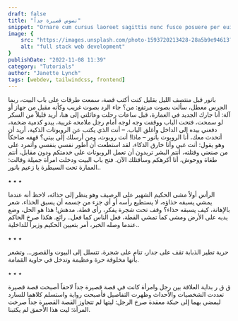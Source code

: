 ```yaml
---
draft: false
title: "نصوص قصيرة جداً"
snippet: "Ornare cum cursus laoreet sagittis nunc fusce posuere per euismod dis vehicula a, semper fames lacus maecenas dictumst pulvinar neque enim non potenti. Torquent hac sociosqu eleifend potenti."
image: {
    src: "https://images.unsplash.com/photo-1593720213428-28a5b9e94613?&fit=crop&w=430&h=240",
    alt: "full stack web development"
}
publishDate: "2022-11-08 11:39"
category: "Tutorials"
author: "Janette Lynch"
tags: [webdev, tailwindcss, frontend]
---
```


بانور
قبل منتصف الليل بقليل كنت أكتب قصة، سمعت طرقات على باب البيت، ربما الجرس معطل، سألت بصوت مرتفع: من؟ جاء الرد بصوت غريب وكأنه مقبل من جهاز أو آلة: أنا جارك الجديد في العمارة، قبل ساعات رحلت وعائلتي إلى هنا، أريد قليلاً من السكر لو سمحت، فتحت الباب ووقفت وجه لوجه أمام رجل ملامحه غريبة، يبدو كدمية ضخمة، دفعني بيده إلى الداخل وأغلق الباب.
– أنت الذي يكتب عن الروبوتات الذكية، أريد أن أتحدث معك، أنا الروبوت بانور
– ماذا! أنت روبوت، ومن أرسلك إلى بيتي؟
قهقه ضاحكاً وهو يقول: أنت غبي وأنا خارق الذكاء، لقد استطعت أن أطور نفسي بنفسي وأتمرد على من صنعني وقتلته، أنتم البشر تريدون أن تعمل الروبوتات على خدمتكم ودون مقابل، أنتم طغاة ووحوش، أنا أكرهكم وسأقتلك الآن.
فتح باب البيت ودخلت امرأة جميلة وقالت: العمارة تحت السيطرة يا زعيم بانور..

٭ ٭ ٭

الرأس أولاً
مشى الحكيم الشهير على الرصيف وهو ينظر إلى حذائه، لاحظ أنه عندما يمشي يسبقه حذاؤه، لا يستطيع رأسه أو أي جزء من جسمه أن يسبق الحذاء، شعر بالإهانة، كيف يسبقه حذاء؟ وقف تحت شجرة يفكر، رأى قطة، مدهش! هذا هو الحل، وضع يديه على الأرض ومشى كما تمشي القطة، فعل الناس كما فعل..
رائع. هكذا صرخ الحاكم عندما وصله الخبر، أمر بتعيين الحكيم وزيراً للداخلية..

٭ ٭ ٭

حرية
تطير الذبابة
تقف على جدار، تنام على شجرة، تتسلل إلى البيوت والقصور…
وتشعر بأنها مخلوقة حرة وعظيمة
وتدخل في حاوية القمامة.

٭ ٭ ٭

ق ق ر
بداية العلاقة بين رجل وامرأة كانت في قصة قصيرة جداً
لاحقاً أصبحت قصة قصيرة
تعددت الشخصيات والأحداث وظهرت التفاصيل فأصبحت رواية
واستسلم كلاهما للسارد ليمضي بهما إلى حبكة معقدة
صرخ الرجل: ليتها لم تتجاوز القصة القصيرة جداً
صرخت المرأة: ليت هذا الأحمق لم يكتبنا.